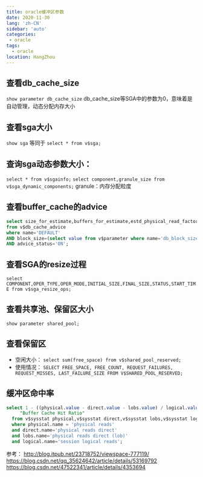 ```yaml
---
title: oracle缓冲区参数
date: 2020-11-30
lang: 'zh-CN'
sidebar: 'auto'
categories:
 - oracle
tags: 
  - oracle 
location: HangZhou
---
```



## 查看db_cache_size
`show parameter db_cache_size`
db_cache_size等SGA中的参数为0，意味着是自动管理，动态分配内存大小

## 查看sga大小
`show sga` 等同于 `select * from v$sga;`

## 查询sga动态参数大小：
`select * from v$sgainfo;`
`select component,granule_size from v$sga_dynamic_components;`
granule：内存分配粒度

## 查看buffer_cache的advice
```sql
select size_for_estimate,buffers_for_estimate,estd_physical_read_factor,estd_physical_reads
from v$db_cache_advice
where name='DEFAULT'
AND block_size=(select value from v$parameter where name='db_block_size')
AND advice_status='ON';
```

## 查看SGA的resize过程
`select COMPONENT,OPER_TYPE,OPER_MODE,INITIAL_SIZE,FINAL_SIZE,STATUS,START_TIME from v$sga_resize_ops;`

## 查看共享池、保留区大小
`show parameter shared_pool;`

## 查看保留区
- 空闲大小： `select sum(free_space) from v$shared_pool_reserved;`
- 使用情况： `SELECT FREE_SPACE, FREE_COUNT, REQUEST_FAILURES, REQUEST_MISSES, LAST_FAILURE_SIZE FROM V$SHARED_POOL_RESERVED;`

## 缓冲区命中率
```sql
select 1 - ((physical.value - direct.value - lobs.value) / logical.value)
     "Buffer Cache Hit Ratio"
  from v$sysstat physical,v$sysstat direct,v$sysstat lobs,v$sysstat logical
  where physical.name = 'physical reads'
  and direct.name='physical reads direct'
  and lobs.name='physical reads direct (lob)'
  and logical.name='session logical reads';

```

参考：
http://blog.itpub.net/23718752/viewspace-777119/
https://blog.csdn.net/qq_35624642/article/details/53169792
https://blog.csdn.net/47522341/article/details/4353694